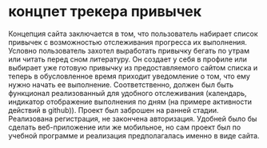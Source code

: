 # концпет трекера привычек
Концепция сайта заключается в том, что пользователь набирает список привычек с возможностью отслеживания прогресса их выполнения.
Условно пользователь захотел выработать привычку бегать по утрам или читать перед сном литературу. Он создает у себя в профиле 
или выбирает уже готовую привычку из предоставляемого сайтом списка и теперь в обусловленное время приходит уведомление
о том, что ему нужно начать ее выполнение. Соответственно, должен был быть функционал реализованный для удобного отслеживания
(календарь, индикатор отображение выполнения по дням (на примере активности действий в github)).
Проект был заброшен на ранней стадии. Реализована регистрация, не закончена авторизация.
Удобней было бы сделать веб-приложение или же мобильное, но сам проект был по учебной программе и реализация предполагалась именно в виде сайта.  
